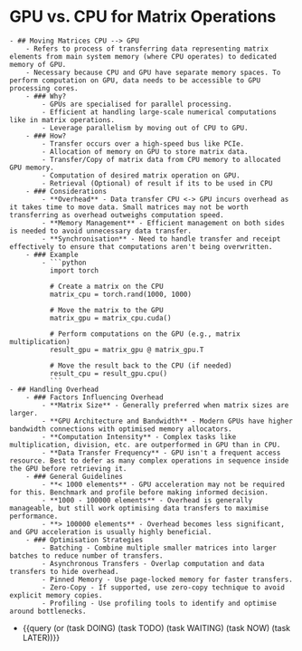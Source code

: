 # GPU vs. CPU for Matrix Operations
	- ## Moving Matrices CPU --> GPU
		- Refers to process of transferring data representing matrix elements from main system memory (where CPU operates) to dedicated memory of GPU.
		- Necessary because CPU and GPU have separate memory spaces. To perform computation on GPU, data needs to be accessible to GPU processing cores.
		- ### Why?
			- GPUs are specialised for parallel processing.
			- Efficient at handling large-scale numerical computations like in matrix operations.
			- Leverage parallelism by moving out of CPU to GPU.
		- ### How?
			- Transfer occurs over a high-speed bus like PCIe.
			- Allocation of memory on GPU to store matrix data.
			- Transfer/Copy of matrix data from CPU memory to allocated GPU memory.
			- Computation of desired matrix operation on GPU.
			- Retrieval (Optional) of result if its to be used in CPU
		- ### Considerations
			- **Overhead** - Data transfer CPU <-> GPU incurs overhead as it takes time to move data. Small matrices may not be worth transferring as overhead outweighs computation speed.
			- **Memory Management** - Efficient management on both sides is needed to avoid unnecessary data transfer.
			- **Synchronisation** - Need to handle transfer and receipt effectively to ensure that computations aren't being overwritten.
		- ### Example
			- ```python
			  import torch
			  
			  # Create a matrix on the CPU
			  matrix_cpu = torch.rand(1000, 1000)
			  
			  # Move the matrix to the GPU
			  matrix_gpu = matrix_cpu.cuda()
			  
			  # Perform computations on the GPU (e.g., matrix multiplication)
			  result_gpu = matrix_gpu @ matrix_gpu.T 
			  
			  # Move the result back to the CPU (if needed)
			  result_cpu = result_gpu.cpu()
			  ```
	- ## Handling Overhead
		- ### Factors Influencing Overhead
			- **Matrix Size** - Generally preferred when matrix sizes are larger.
			- **GPU Architecture and Bandwidth** - Modern GPUs have higher bandwidth connections with optimised memory allocators.
			- **Computation Intensity** - Complex tasks like multiplication, division, etc. are outperformed in GPU than in CPU.
			- **Data Transfer Frequency** - GPU isn't a frequent access resource. Best to defer as many complex operations in sequence inside the GPU before retrieving it.
		- ### General Guidelines
			- **< 1000 elements** - GPU acceleration may not be required for this. Benchmark and profile before making informed decision.
			- **1000 - 100000 elements** - Overhead is generally manageable, but still work optimising data transfers to maximise performance.
			- **> 100000 elements** - Overhead becomes less significant, and GPU acceleration is usually highly beneficial.
		- ### Optimisation Strategies
			- Batching - Combine multiple smaller matrices into larger batches to reduce number of transfers.
			- Asynchronous Transfers - Overlap computation and data transfers to hide overhead.
			- Pinned Memory - Use page-locked memory for faster transfers.
			- Zero-Copy - If supported, use zero-copy technique to avoid explicit memory copies.
			- Profiling - Use profiling tools to identify and optimise around bottlenecks.
- {{query (or (task DOING) (task TODO) (task WAITING) (task NOW) (task LATER))}}